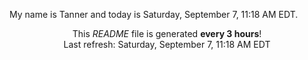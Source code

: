 My name is Tanner and today is Saturday, September 7, 11:18 AM EDT.

<p align="center">This <i>README</i> file is generated <b>every 3 hours</b>!</br>Last refresh: Saturday, September 7, 11:18 AM EDT<br /></p>
